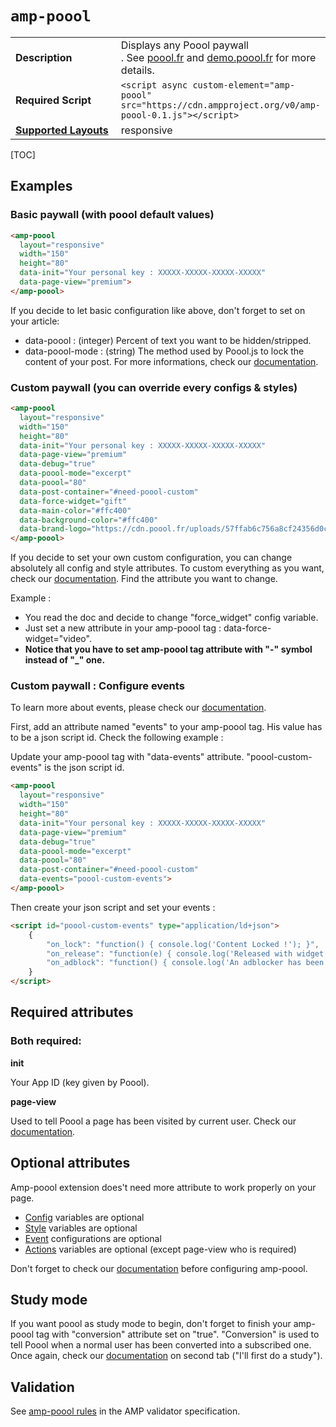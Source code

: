 <!---
Copyright 2017 The AMP HTML Authors.

Licensed under the Apache License, Version 2.0 (the "License");
you may not use this file except in compliance with the License.
You may obtain a copy of the License at

      http://www.apache.org/licenses/LICENSE-2.0

Unless required by applicable law or agreed to in writing, software
distributed under the License is distributed on an "AS-IS" BASIS,
WITHOUT WARRANTIES OR CONDITIONS OF ANY KIND, either express or implied.
See the License for the specific language governing permissions and
limitations under the License.
-->

# <a name=”amp-poool></a> `amp-poool`

<table>
  <tr>
    <td width="40%"><strong>Description</strong></td>
    <td>
      Displays any Poool paywall<br />.
      See <a href="http://poool.fr">poool.fr</a> and <a href="http://demo.poool.fr">demo.poool.fr</a> for more details.
    </td>
  </tr>
  <tr>
    <td width="40%"><strong>Required Script</strong></td>
    <td><code>&lt;script async custom-element="amp-poool" src="https://cdn.ampproject.org/v0/amp-poool-0.1.js">&lt;/script></code></td>
  </tr>
  <tr>
    <td class="col-fourty"><strong><a href="https://www.ampproject.org/docs/guides/responsive/control_layout.html">Supported Layouts</a></strong></td>
    <td>responsive</td>
  </tr>
</table>

[TOC]

## Examples

### Basic paywall (with poool default values)

```html
<amp-poool
  layout="responsive"
  width="150"
  height="80"
  data-init="Your personal key : XXXXX-XXXXX-XXXXX-XXXXX"
  data-page-view="premium">
</amp-poool>
```

If you decide to let basic configuration like above, don't forget to set on your article:
- data-poool : (integer) Percent of text you want to be hidden/stripped.
- data-poool-mode : (string) The method used by Poool.js to lock the content of your post.
For more informations, check our [documentation](https://dev.poool.fr/doc/sdk).


### Custom paywall (you can override every configs & styles)

```html
<amp-poool
  layout="responsive"
  width="150"
  height="80"
  data-init="Your personal key : XXXXX-XXXXX-XXXXX-XXXXX"
  data-page-view="premium"
  data-debug="true"
  data-poool-mode="excerpt"
  data-poool="80"
  data-post-container="#need-poool-custom"
  data-force-widget="gift"
  data-main-color="#ffc400"
  data-background-color="#ffc400"
  data-brand-logo="https://cdn.poool.fr/uploads/57ffab6c756a8cf24356d0c2/sudouest.jpg">
</amp-poool>
```

If you decide to set your own custom configuration, you can change absolutely all config and style attributes.
To custom everything as you want, check our [documentation](https://dev.poool.fr/doc/sdk).
Find the attribute you want to change.

Example :
- You read the doc and decide to change "force_widget" config variable.
- Just set a new attribute in your amp-poool tag : data-force-widget="video".
- **Notice that you have to set amp-poool tag attribute with "-" symbol instead of "_" one.**


### Custom paywall : Configure events
To learn more about events, please check our [documentation](https://dev.poool.fr/doc/sdk#events).

First, add an attribute named "events" to your amp-poool tag. His value has to be a json script id.
Check the following example :

Update your amp-poool tag with "data-events" attribute. "poool-custom-events" is the json script id.

```html
<amp-poool
  layout="responsive"
  width="150"
  height="80"
  data-init="Your personal key : XXXXX-XXXXX-XXXXX-XXXXX"
  data-page-view="premium"
  data-debug="true"
  data-poool-mode="excerpt"
  data-poool="80"
  data-post-container="#need-poool-custom"
  data-events="poool-custom-events">
</amp-poool>
```

Then create your json script and set your events :

```html
<script id="poool-custom-events" type="application/ld+json">
    {
        "on_lock": "function() { console.log('Content Locked !'); }",
        "on_release": "function(e) { console.log('Released with widget ' + e.widget + ' !'); console.log('Enjoy your premium article !'); }",
        "on_adblock": "function() { console.log('An adblocker has been detected !');}"
    }
</script>
```


## Required attributes
### Both required:

**init**

Your App ID (key given by Poool).

**page-view**

Used to tell Poool a page has been visited by current user.
Check our [documentation](http://dev.poool.fr/doc/sdk#page_view).


## Optional attributes

Amp-poool extension does't need more attribute to work properly on your page.
- [Config](https://dev.poool.fr/doc/sdk#configuration) variables are optional
- [Style](https://dev.poool.fr/doc/sdk#styles) variables are optional
- [Event](https://dev.poool.fr/doc/sdk#events) configurations are optional
- [Actions](https://dev.poool.fr/doc/sdk) variables are optional (except page-view who is required)


Don't forget to check our [documentation](https://dev.poool.fr/doc/sdk) before configuring amp-poool.

## Study mode

If you want poool as study mode to begin, don't forget to finish your amp-poool tag with "conversion" attribute set on "true".
"Conversion" is used to tell Poool when a normal user has been converted into a subscribed one.
Once again, check our [documentation](https://dev.poool.fr/doc/sdk) on second tab ("I'll first do a study").

## Validation

See [amp-poool rules](https://github.com/ampproject/amphtml/blob/master/extensions/amp-poool/validator-amp-poool.protoascii) in the AMP validator specification.
